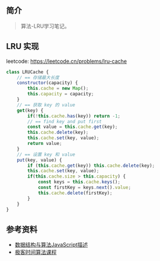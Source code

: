 ## 简介

> 算法-LRU学习笔记。

## LRU 实现

leetcode: https://leetcode.cn/problems/lru-cache

```js
class LRUCache {
    // == 存储最大长度
    constructor(capacity) {
        this.cache = new Map();
        this.capacity = capacity;
    }
    // == 获取 key 的 value
    get(key) {
        if(!this.cache.has(key)) return -1;
        // == find key and put first
        const value = this.cache.get(key);
        this.cache.delete(key);
        this.cache.set(key, value);
        return value;
    }
    // == 设置 key 和 value
    put(key, value) {
        if (this.cache.get(key)) this.cache.delete(key);
        this.cache.set(key, value);
        if(this.cache.size > this.capacity) {
            const keys = this.cache.keys();
            const firstKey = keys.next().value;
            this.cache.delete(firstKey);
        }
    }
}
```

## 参考资料

- [数据结构与算法JavaScript描述](https://book.douban.com/subject/25945449/)
- [极客时间算法课程](https://time.geekbang.org/course/intro/100019701)
